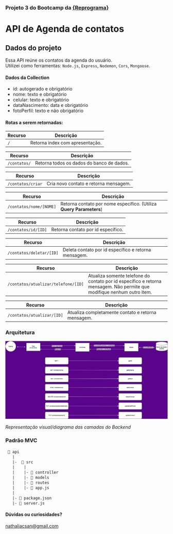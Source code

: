 ### Projeto 3 do Bootcamp da [{Reprograma}](https://reprograma.com.br/)
# API de Agenda de contatos

## Dados do projeto
Essa API reúne os contatos da agenda do usuário. <br>
Utilizei como ferramentas: `Node.js`, `Express`, `Nodemon`, `Cors`, `Mongoose`.


#### **Dados da Collection**

- id: autogerado e obrigatório
- nome: texto e obrigatório
- celular: texto e obrigatório
- dataNascimento: data e obrigatório
- fotoPerfil: texto e não obrigatório

#### **Rotas a serem retornadas:**

| Recurso | Descrição |
| --- | --- |
| `/` | Retorna index com apresentação.|

| Recurso | Descrição |
| --- | --- |
| `/contatos/` | Retorna todos os dados do banco de dados.|

| Recurso | Descrição |
| --- | --- |
| `/contatos/criar` | Cria novo contato e retorna mensagem.|

| Recurso | Descrição |
| --- | --- |
| `/contatos/nome/[NOME]` |  Retorna contato por nome específico. (Utiliza **Query Parameters**)|

| Recurso | Descrição |
| --- | --- |
| `/contatos/id/[ID]` |  Retorna contato por id específico. |

| Recurso | Descrição |
| --- | --- |
| `/contatos/deletar/[ID]` |  Deleta contato por id específico e retorna mensagem.|

| Recurso | Descrição |
| --- | --- |
| `/contatos/atualizar/telefone/[ID]` |  Atualiza somente telefone do contato por id específico e retorna mensagem. Não permite que modifique nenhum outro item.|

| Recurso | Descrição |
| --- | --- |
| `/contatos/atualizar/[ID]` |  Atualiza completamente contato e retorna mensagem.|


### Arquitetura

![assets/arquitetura_api.png](assets/arquitetura_api.png)

*Representação visual/diagrama das camadas do Backend*

 ### Padrão MVC
```
 📁 api
   |
   |-  📁 src
   |    |  
   |    |- 📁 controller
   |    |- 📁 models
   |    |- 📁 routes
   |    |- 📄 app.js
   |
   |- 📄 package.json 
   |- 📄 server.js
```


#### Dúvidas ou curiosidades?
nathaliacsan@gmail.com
